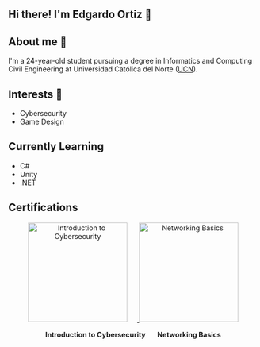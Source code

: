 ## Hi there! I'm Edgardo Ortiz 👋

## About me 👀
I'm a 24-year-old student pursuing a degree in Informatics and Computing Civil Engineering at Universidad Católica del Norte ([UCN](https://www.ucn.cl/)).

## Interests 🎉
- Cybersecurity
- Game Design

## Currently Learning
- C#
- Unity
- .NET

## Certifications

<p align="center">
  <a href="https://www.credly.com/badges/87038e0d-39e2-4179-8562-270664ac11bd/public_url">
    <img src="https://images.credly.com/images/af8c6b4e-fc31-47c4-8dcb-eb7a2065dc5b/I2CS__1_.png" alt="Introduction to Cybersecurity" width="200" style="margin-right: 20px;"/>
  </a>
  <a href="https://www.credly.com/badges/de1bbfd7-10db-40ee-8a81-29645d2167ed/public_url">
    <img src="https://images.credly.com/images/5bdd6a39-3e03-4444-9510-ecff80c9ce79/image.png" alt="Networking Basics" width="200"/>
  </a>
</p>

<p align="center">
  <strong>Introduction to Cybersecurity</strong> &nbsp;&nbsp;&nbsp;&nbsp; <strong>Networking Basics</strong>
</p>


